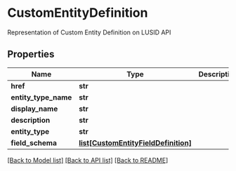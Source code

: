 # CustomEntityDefinition

Representation of Custom Entity Definition on LUSID API

## Properties
Name | Type | Description | Notes
------------ | ------------- | ------------- | -------------
**href** | **str** |  | [optional] 
**entity_type_name** | **str** |  | 
**display_name** | **str** |  | 
**description** | **str** |  | [optional] 
**entity_type** | **str** |  | 
**field_schema** | [**list[CustomEntityFieldDefinition]**](CustomEntityFieldDefinition.md) |  | 

[[Back to Model list]](../README.md#documentation-for-models) [[Back to API list]](../README.md#documentation-for-api-endpoints) [[Back to README]](../README.md)


